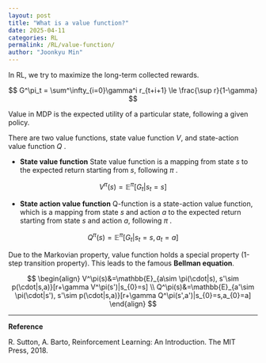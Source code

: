 ```yaml
---
layout: post
title: "What is a value function?"
date: 2025-04-11
categories: RL
permalink: /RL/value-function/
author: "Joonkyu Min"
---
```


In RL, we try to maximize the long-term collected rewards.

$$
G^\pi_t = \sum^\infty_{i=0}\gamma^i r_{t+i+1} \le \frac{\sup r}{1-\gamma}
$$

Value in MDP is the expected utility of a particular state, following a given policy.

There are two value functions, state value function $V$, and state-action value function $Q$ .

- **State value function**
State value function is a mapping from state $s$ to the expected return starting from $s$, following $\pi$ .

$$
V^\pi(s)=\mathbb{E}^\pi[G_t|s_{t}=s]
$$


- **State action value function**
Q-function is a state-action value function, which is a mapping from state $s$ and action $a$ to the expected return starting from state $s$ and action $a$, following $\pi$ .

$$
Q^\pi(s)=\mathbb{E}^\pi[G_t|s_{t}=s,a_{t}=a]
$$

Due to the Markovian property, value function holds a special property (1-step transition property).
This leads to the famous **Bellman equation**.

$$
\begin{align}
V^\pi(s)&=\mathbb{E}_{a\sim \pi(\cdot|s), s'\sim p(\cdot|s,a)}[r+\gamma V^\pi(s')|s_{0}=s] \\
Q^\pi(s)&=\mathbb{E}_{a'\sim \pi(\cdot|s'), s'\sim p(\cdot|s,a)}[r+\gamma Q^\pi(s',a')|s_{0}=s,a_{0}=a]
\end{align}
$$


---

**Reference**

R. Sutton, A. Barto, Reinforcement Learning: An Introduction. The MIT Press, 2018.
